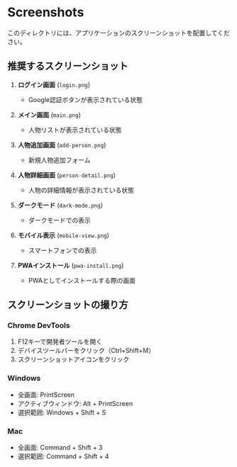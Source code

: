 # Screenshots

このディレクトリには、アプリケーションのスクリーンショットを配置してください。

## 推奨するスクリーンショット

1. **ログイン画面** (`login.png`)
   - Google認証ボタンが表示されている状態

2. **メイン画面** (`main.png`)
   - 人物リストが表示されている状態

3. **人物追加画面** (`add-person.png`)
   - 新規人物追加フォーム

4. **人物詳細画面** (`person-detail.png`)
   - 人物の詳細情報が表示されている状態

5. **ダークモード** (`dark-mode.png`)
   - ダークモードでの表示

6. **モバイル表示** (`mobile-view.png`)
   - スマートフォンでの表示

7. **PWAインストール** (`pwa-install.png`)
   - PWAとしてインストールする際の画面

## スクリーンショットの撮り方

### Chrome DevTools
1. F12キーで開発者ツールを開く
2. デバイスツールバーをクリック（Ctrl+Shift+M）
3. スクリーンショットアイコンをクリック

### Windows
- 全画面: PrintScreen
- アクティブウィンドウ: Alt + PrintScreen
- 選択範囲: Windows + Shift + S

### Mac
- 全画面: Command + Shift + 3
- 選択範囲: Command + Shift + 4
